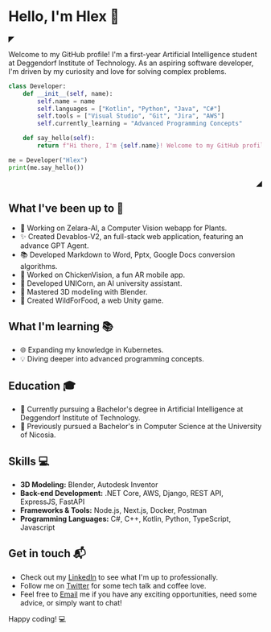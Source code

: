 # Hello, I'm Hlex 👋

<p align="left">
  <strong> ◤</strong>
</p>

Welcome to my GitHub profile! I'm a first-year Artificial Intelligence student at Deggendorf Institute of Technology. As an aspiring software developer, I'm driven by my curiosity and love for solving complex problems.

```python
class Developer:
    def __init__(self, name):
        self.name = name
        self.languages = ["Kotlin", "Python", "Java", "C#"]
        self.tools = ["Visual Studio", "Git", "Jira", "AWS"]
        self.currently_learning = "Advanced Programming Concepts"

    def say_hello(self):
        return f"Hi there, I'm {self.name}! Welcome to my GitHub profile!"

me = Developer("Hlex")
print(me.say_hello())
```

<p align="right">
  <strong>◢ </strong>
</p>

## What I've been up to 🚀

- 🌱 Working on Zelara-AI, a Computer Vision webapp for Plants.
- ✨ Created Devablos-V2, an full-stack web application, featuring an advance GPT Agent.
- 📚 Developed Markdown to Word, Pptx, Google Docs conversion algorithms.
- 🐔 Worked on ChickenVision, a fun AR mobile app.
- 🦄 Developed UNICorn, an AI university assistant.
- 🎨 Mastered 3D modeling with Blender.
- 🦊 Created WildForFood, a web Unity game.

## What I'm learning 📚
- 🌐 Expanding my knowledge in Kubernetes.
- 💡 Diving deeper into advanced programming concepts.

## Education 🎓

- 🤖 Currently pursuing a Bachelor's degree in Artificial Intelligence at Deggendorf Institute of Technology.
- 🏫 Previously pursued a Bachelor's in Computer Science at the University of Nicosia.

## Skills 💻

- **3D Modeling:** Blender, Autodesk Inventor
- **Back-end Development:** .NET Core, AWS, Django, REST API, ExpressJS, FastAPI
- **Frameworks & Tools:** Node.js, Next.js, Docker, Postman
- **Programming Languages:** C#, C++, Kotlin, Python, TypeScript, Javascript

## Get in touch 📬

- Check out my [LinkedIn](https://www.linkedin.com/in/hlexnc/) to see what I'm up to professionally.
- Follow me on [Twitter](https://twitter.com/HlexNC) for some tech talk and coffee love.
- Feel free to [Email](mailto:hlexhelftd@gmail.com) me if you have any exciting opportunities, need some advice, or simply want to chat!

Happy coding! 💻
